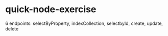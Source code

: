 # quick-node-exercise
6 endpoints: selectByProperty, indexCollection, selectbyId, create, update, delete
